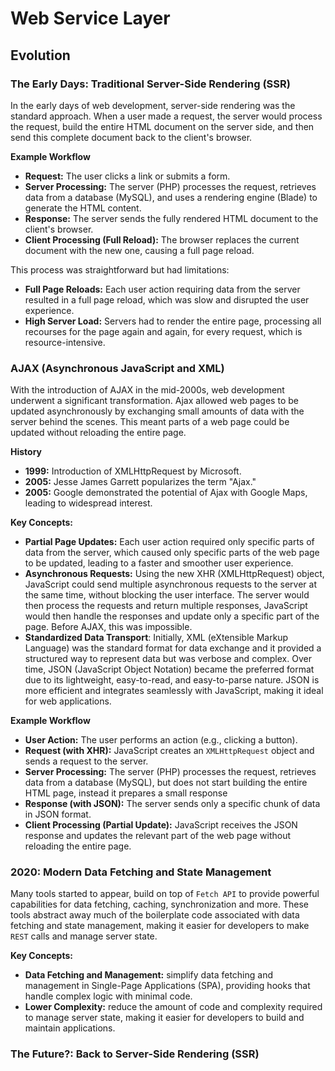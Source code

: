 # Web Service Layer

## Evolution

### The Early Days: Traditional Server-Side Rendering (SSR)

In the early days of web development, server-side rendering was the standard approach. When a user made a request, the server would process the request, build the entire HTML document on the server side, and then send this complete document back to the client's browser.

**Example Workflow**

- **Request:** The user clicks a link or submits a form.
- **Server Processing:** The server (PHP) processes the request, retrieves data from a database (MySQL), and uses a rendering engine (Blade) to generate the HTML content.
- **Response:** The server sends the fully rendered HTML document to the client's browser.
- **Client Processing (Full Reload):** The browser replaces the current document with the new one, causing a full page reload.

This process was straightforward but had limitations:

- **Full Page Reloads:** Each user action requiring data from the server resulted in a full page reload, which was slow and disrupted the user experience.
- **High Server Load:** Servers had to render the entire page, processing all recourses for the page again and again, for every request, which is resource-intensive.

### AJAX (Asynchronous JavaScript and XML)

With the introduction of AJAX in the mid-2000s, web development underwent a significant transformation. Ajax allowed web pages to be updated asynchronously by exchanging small amounts of data with the server behind the scenes. This meant parts of a web page could be updated without reloading the entire page.

**History**

- **1999:** Introduction of XMLHttpRequest by Microsoft.
- **2005:** Jesse James Garrett popularizes the term "Ajax."
- **2005:** Google demonstrated the potential of Ajax with Google Maps, leading to widespread interest.

**Key Concepts:**

- **Partial Page Updates:** Each user action required only specific parts of data from the server, which caused only specific parts of the web page to be updated, leading to a faster and smoother user experience.
- **Asynchronous Requests:** Using the new XHR (XMLHttpRequest) object, JavaScript could send multiple asynchronous requests to the server at the same time, without blocking the user interface. The server would then process the requests and return multiple responses, JavaScript would then handle the responses and update only a specific part of the page. Before AJAX, this was impossible.
- **Standardized Data Transport**: Initially, XML (eXtensible Markup Language) was the standard format for data exchange and it provided a structured way to represent data but was verbose and complex. Over time, JSON (JavaScript Object Notation) became the preferred format due to its lightweight, easy-to-read, and easy-to-parse nature. JSON is more efficient and integrates seamlessly with JavaScript, making it ideal for web applications.

**Example Workflow**

- **User Action:** The user performs an action (e.g., clicking a button).
- **Request (with XHR):** JavaScript creates an `XMLHttpRequest` object and sends a request to the server.
- **Server Processing:** The server (PHP) processes the request, retrieves data from a database (MySQL), but does not start building the entire HTML page, instead it prepares a small response
- **Response (with JSON):** The server sends only a specific chunk of data in JSON format.
- **Client Processing (Partial Update):** JavaScript receives the JSON response and updates the relevant part of the web page without reloading the entire page.

### 2020: Modern Data Fetching and State Management

Many tools started to appear, build on top of `Fetch API` to provide powerful capabilities for data fetching, caching, synchronization and more. These tools abstract away much of the boilerplate code associated with data fetching and state management, making it easier for developers to make `REST` calls and manage server state.

**Key Concepts:**

- **Data Fetching and Management:** simplify data fetching and management in Single-Page Applications (SPA), providing hooks that handle complex logic with minimal code.
- **Lower Complexity:** reduce the amount of code and complexity required to manage server state, making it easier for developers to build and maintain applications.

### The Future?: Back to Server-Side Rendering (SSR)
